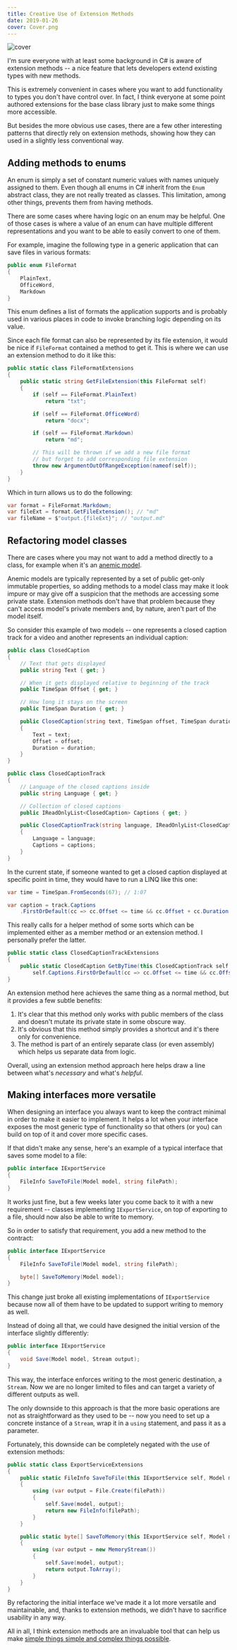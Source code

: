```yaml
---
title: Creative Use of Extension Methods
date: 2019-01-26
cover: Cover.png
---
```


![cover](Cover.png)

I'm sure everyone with at least some background in C# is aware of extension methods -- a nice feature that lets developers extend existing types with new methods.

This is extremely convenient in cases where you want to add functionality to types you don't have control over. In fact, I think everyone at some point authored extensions for the base class library just to make some things more accessible.

But besides the more obvious use cases, there are a few other interesting patterns that directly rely on extension methods, showing how they can used in a slightly less conventional way.

## Adding methods to enums

An enum is simply a set of constant numeric values with names uniquely assigned to them. Even though all enums in C# inherit from the `Enum` abstract class, they are not really treated as classes. This limitation, among other things, prevents them from having methods.

There are some cases where having logic on an enum may be helpful. One of those cases is where a value of an enum can have multiple different representations and you want to be able to easily convert to one of them.

For example, imagine the following type in a generic application that can save files in various formats:

```csharp
public enum FileFormat
{
    PlainText,
    OfficeWord,
    Markdown
}
```

This enum defines a list of formats the application supports and is probably used in various places in code to invoke branching logic depending on its value.

Since each file format can also be represented by its file extension, it would be nice if `FileFormat` contained a method to get it. This is where we can use an extension method to do it like this:

```csharp
public static class FileFormatExtensions
{
    public static string GetFileExtension(this FileFormat self)
    {
        if (self == FileFormat.PlainText)
            return "txt";

        if (self == FileFormat.OfficeWord)
            return "docx";

        if (self == FileFormat.Markdown)
            return "md";

        // This will be thrown if we add a new file format
        // but forget to add corresponding file extension
        throw new ArgumentOutOfRangeException(nameof(self));
    }
}
```

Which in turn allows us to do the following:

```csharp
var format = FileFormat.Markdown;
var fileExt = format.GetFileExtension(); // "md"
var fileName = $"output.{fileExt}"; // "output.md"
```

## Refactoring model classes

There are cases where you may not want to add a method directly to a class, for example when it's an [anemic model](https://en.wikipedia.org/wiki/Anemic_domain_model).

Anemic models are typically represented by a set of public get-only immutable properties, so adding methods to a model class may make it look impure or may give off a suspicion that the methods are accessing some private state. Extension methods don't have that problem because they can't access model's private members and, by nature, aren't part of the model itself.

So consider this example of two models -- one represents a closed caption track for a video and another represents an individual caption:

```csharp
public class ClosedCaption
{
    // Text that gets displayed
    public string Text { get; }

    // When it gets displayed relative to beginning of the track
    public TimeSpan Offset { get; }

    // How long it stays on the screen
    public TimeSpan Duration { get; }

    public ClosedCaption(string text, TimeSpan offset, TimeSpan duration)
    {
        Text = text;
        Offset = offset;
        Duration = duration;
    }
}

public class ClosedCaptionTrack
{
    // Language of the closed captions inside
    public string Language { get; }

    // Collection of closed captions
    public IReadOnlyList<ClosedCaption> Captions { get; }

    public ClosedCaptionTrack(string language, IReadOnlyList<ClosedCaption> captions)
    {
        Language = language;
        Captions = captions;
    }
}
```

In the current state, if someone wanted to get a closed caption displayed at specific point in time, they would have to run a LINQ like this one:

```csharp
var time = TimeSpan.FromSeconds(67); // 1:07

var caption = track.Captions
    .FirstOrDefault(cc => cc.Offset <= time && cc.Offset + cc.Duration >= time);
```

This really calls for a helper method of some sorts which can be implemented either as a member method or an extension method. I personally prefer the latter.

```csharp
public static class ClosedCaptionTrackExtensions
{
    public static ClosedCaption GetByTime(this ClosedCaptionTrack self, TimeSpan time) =>
        self.Captions.FirstOrDefault(cc => cc.Offset <= time && cc.Offset + cc.Duration >= time);
}
```

An extension method here achieves the same thing as a normal method, but it provides a few subtle benefits:

1. It's clear that this method only works with public members of the class and doesn't mutate its private state in some obscure way.
2. It's obvious that this method simply provides a shortcut and it's there only for convenience.
3. The method is part of an entirely separate class (or even assembly) which helps us separate data from logic.

Overall, using an extension method approach here helps draw a line between what's _necessary_ and what's _helpful_.

## Making interfaces more versatile

When designing an interface you always want to keep the contract minimal in order to make it easier to implement. It helps a lot when your interface exposes the most generic type of functionality so that others (or you) can build on top of it and cover more specific cases.

If that didn't make any sense, here's an example of a typical interface that saves some model to a file:

```csharp
public interface IExportService
{
    FileInfo SaveToFile(Model model, string filePath);
}
```

It works just fine, but a few weeks later you come back to it with a new requirement -- classes implementing `IExportService`, on top of exporting to a file, should now also be able to write to memory.

So in order to satisfy that requirement, you add a new method to the contract:

```csharp
public interface IExportService
{
    FileInfo SaveToFile(Model model, string filePath);

    byte[] SaveToMemory(Model model);
}
```

This change just broke all existing implementations of `IExportService` because now all of them have to be updated to support writing to memory as well.

Instead of doing all that, we could have designed the initial version of the interface slightly differently:

```csharp
public interface IExportService
{
    void Save(Model model, Stream output);
}
```

This way, the interface enforces writing to the most generic destination, a `Stream`. Now we are no longer limited to files and can target a variety of different outputs as well.

The only downside to this approach is that the more basic operations are not as straightforward as they used to be -- now you need to set up a concrete instance of a `Stream`, wrap it in a `using` statement, and pass it as a parameter.

Fortunately, this downside can be completely negated with the use of extension methods:

```csharp
public static class ExportServiceExtensions
{
    public static FileInfo SaveToFile(this IExportService self, Model model, string filePath)
    {
        using (var output = File.Create(filePath))
        {
            self.Save(model, output);
            return new FileInfo(filePath);
        }
    }

    public static byte[] SaveToMemory(this IExportService self, Model model)
    {
        using (var output = new MemoryStream())
        {
            self.Save(model, output);
            return output.ToArray();
        }
    }
}
```

By refactoring the initial interface we've made it a lot more versatile and maintainable, and, thanks to extension methods, we didn't have to sacrifice usability in any way.

All in all, I think extension methods are an invaluable tool that can help us make [simple things simple and complex things possible](https://en.wikiquote.org/wiki/Alan_Kay).
